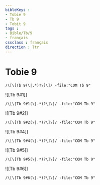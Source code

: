 ```yaml
---
bibleKeys : 
- Tobie 9
- Tb 9
- Tobit 9
tags : 
- Bible/Tb/9
- français
cssclass : français
direction : ltr
---
```


# Tobie 9

```query
/\[\[Tb 9(\|.*)?\]\]/ -file:"COM Tb 9"
```



![[Tb 9#1]]

```query
/\[\[Tb 9#1(\|.*)?\]\]/ -file:"COM Tb 9"
```

![[Tb 9#2]]

```query
/\[\[Tb 9#2(\|.*)?\]\]/ -file:"COM Tb 9"
```

![[Tb 9#4]]

```query
/\[\[Tb 9#4(\|.*)?\]\]/ -file:"COM Tb 9"
```

![[Tb 9#5]]

```query
/\[\[Tb 9#5(\|.*)?\]\]/ -file:"COM Tb 9"
```

![[Tb 9#6]]

```query
/\[\[Tb 9#6(\|.*)?\]\]/ -file:"COM Tb 9"
```

